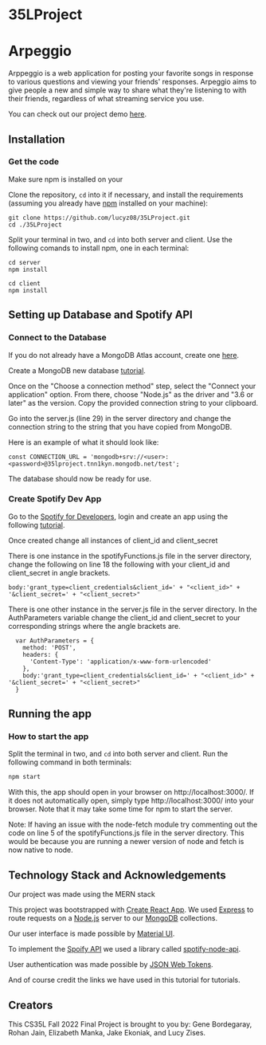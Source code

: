 # 35LProject
# Arpeggio

Arppeggio is a web application for posting your favorite songs in response to various questions and viewing your friends' responses. Arpeggio aims to give people a new and simple way to share what they're listening to with their friends, regardless of what streaming service you use. 

You can check out our project demo [here](https://drive.google.com/file/d/1SygpgufzO7Tnvv8geAhYB35gw5ZCHrzY/view?usp=sharing).

## Installation

### Get the code

Make sure npm is installed on your

Clone the repository, `cd` into it if necessary, and install the requirements (assuming you already have [npm](https://www.npmjs.com/get-npm) installed on your machine):
```shell
git clone https://github.com/lucyz08/35LProject.git
cd ./35LProject
```
Split your terminal in two, and `cd` into both server and client. Use the following comands to install npm, one in each terminal:
```shell
cd server
npm install
```
```shell
cd client
npm install
```

## Setting up Database and Spotify API

### Connect to the Database

If you do not already have a MongoDB Atlas account, create one [here](https://www.mongodb.com/).

Create a MongoDB new database [tutorial](https://www.mongodb.com/basics/create-database).

Once on the "Choose a connection method" step, select the "Connect your application" option. From there, choose "Node.js" as the driver and "3.6 or later" as the version. Copy the provided connection string to your clipboard.

Go into the server.js (line 29) in the server directory and change the connection string to the string that you have copied from MongoDB.

Here is an example of what it should look like:
```
const CONNECTION_URL = 'mongodb+srv://<user>:<password>@35lproject.tnn1kyn.mongodb.net/test';
```

The database should now be ready for use.

### Create Spotify Dev App

Go to the [Spotify for Developers](https://developer.spotify.com/dashboard/), login and create an app using the following [tutorial](https://medium.com/@sedwardscode/creating-a-spotify-app-on-the-spotify-developer-page-16907b5872e8).

Once created change all instances of client_id and client_secret

There is one instance in the spotifyFunctions.js file in the server directory, change the following on line 18 the following with your client_id and client_secret in angle brackets.

```
body:'grant_type=client_credentials&client_id=' + "<client_id>" + '&client_secret=' + "<client_secret>"
```

There is one other instance in the server.js file in the server directory. In the AuthParameters variable change the client_id and client_secret to your corresponding strings where the angle brackets are.

```
  var AuthParameters = {
    method: 'POST',
    headers: {
      'Content-Type': 'application/x-www-form-urlencoded'
    },
    body:'grant_type=client_credentials&client_id=' + "<client_id>" + '&client_secret=' + "<client_secret>"
  }

```

## Running the app

### How to start the app

Split the terminal in two, and `cd` into both server and client. Run the following command in both terminals: 
```bash
npm start
```
With this, the app should open in your browser on http://localhost:3000/. If it does not automatically open, simply type http://localhost:3000/ into your browser. Note that it may take some time for npm to start the server. 

Note: If having an issue with the node-fetch module try commenting out the code on line 5 of the spotifyFunctions.js file in the server directory. This would be because you are running a newer version of node and fetch is now native to node.

## Technology Stack and Acknowledgements
Our project was made using the MERN stack

This project was bootstrapped with [Create React App](https://github.com/facebook/create-react-app). We used [Express](https://expressjs.com/) to route requests on a [Node.js](https://nodejs.org/) server to our [MongoDB](https://www.mongodb.com/) collections.

Our user interface is made possible by [Material UI](https://material-ui.com/). 

To implement the [Spoify API](https://developer.spotify.com/documentation/web-api/libraries/) we used a library called [spotify-node-api](https://github.com/thelinmichael/spotify-web-api-node). 

User authentication was made possible by [JSON Web Tokens](https://jwt.io/).

And of course credit the links we have used in this tutorial for tutorials.

## Creators
This CS35L Fall 2022 Final Project is brought to you by: Gene Bordegaray, Rohan Jain, Elizabeth Manka, Jake Ekoniak, and Lucy Zises. 
